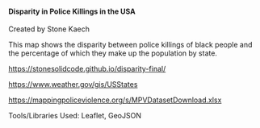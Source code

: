 #### Disparity in Police Killings in the USA
Created by Stone Kaech

This map shows the disparity between police killings of black people and the percentage of which they make up the population by state.

https://stonesolidcode.github.io/disparity-final/

https://www.weather.gov/gis/USStates

https://mappingpoliceviolence.org/s/MPVDatasetDownload.xlsx

Tools/Libraries Used:
Leaflet, GeoJSON
